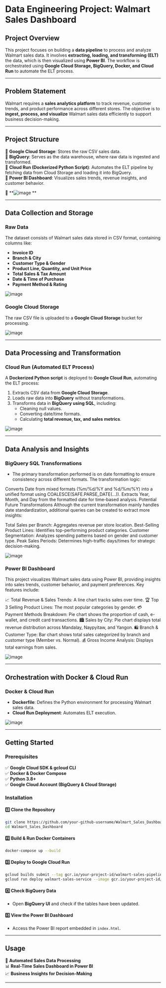 # **Data Engineering Project: Walmart Sales Dashboard**  

## **Project Overview**  
This project focuses on building a **data pipeline** to process and analyze Walmart sales data. It involves **extracting, loading, and transforming (ELT)** the data, which is then visualized using **Power BI**. The workflow is orchestrated using **Google Cloud Storage, BigQuery, Docker, and Cloud Run** to automate the ELT process.  

---

## **Problem Statement**  
Walmart requires a **sales analytics platform** to track revenue, customer trends, and product performance across different stores. The objective is to **ingest, process, and visualize** Walmart sales data efficiently to support business decision-making.  

---

## **Project Structure**  

📂 **Google Cloud Storage**: Stores the raw CSV sales data.  
📂 **BigQuery**: Serves as the data warehouse, where raw data is ingested and transformed.  
📂 **Cloud Run (Dockerized Python Script)**: Automates the ELT pipeline by fetching data from Cloud Storage and loading it into BigQuery.  
📂 **Power BI Dashboard**: Visualizes sales trends, revenue insights, and customer behavior.  

📌 **![image](https://github.com/user-attachments/assets/aaf97e28-ea11-4a7b-8e30-803857832ae5)
**  

---

## **Data Collection and Storage**  

### **Raw Data**  
The dataset consists of Walmart sales data stored in CSV format, containing columns like:  
- **Invoice ID**  
- **Branch & City**  
- **Customer Type & Gender**  
- **Product Line, Quantity, and Unit Price**  
- **Total Sales & Tax Amount**  
- **Date & Time of Purchase**  
- **Payment Method & Rating**  

![image](https://github.com/user-attachments/assets/db6b7e9d-2272-482e-ae00-8fd298595854)
  

### **Google Cloud Storage**  
The raw CSV file is uploaded to a **Google Cloud Storage** bucket for processing.  

![image](https://github.com/user-attachments/assets/0fb4ee23-d1b1-4c53-8222-54056507e8dc)
 

---

## **Data Processing and Transformation**  

### **Cloud Run (Automated ELT Process)**  
A **Dockerized Python script** is deployed to **Google Cloud Run**, automating the ELT process:  
1. Extracts CSV data from **Google Cloud Storage**.  
2. Loads raw data into **BigQuery** without transformations.  
3. Transforms data in **BigQuery using SQL**, including:  
   - Cleaning null values.  
   - Converting date/time formats.  
   - Calculating **total revenue, tax, and sales metrics**.  

![image](https://github.com/user-attachments/assets/d31bbf2c-2869-48b5-8ca8-686607d4d006)
 

---

## **Data Analysis and Insights**  

### **BigQuery SQL Transformations**  
- The primary transformation performed is on date formatting to ensure consistency across different formats. The transformation logic:

Converts Date from mixed formats (%m/%d/%Y and %d/%m/%Y) into a unified format using COALESCE(SAFE.PARSE_DATE(...)).
Extracts Year, Month, and Day from the formatted date for time-based analysis.
Potential Future Transformations
Although the current transformation mainly handles date standardization, additional queries can be created to extract more insights:

Total Sales per Branch: Aggregates revenue per store location.
Best-Selling Product Lines: Identifies top-performing product categories.
Customer Segmentation: Analyzes spending patterns based on gender and customer type.
Peak Sales Periods: Determines high-traffic days/times for strategic decision-making.  

![image](https://github.com/user-attachments/assets/6ace1958-16c1-4880-b688-40af57c3bed1)
  

### **Power BI Dashboard**  
This project visualizes Walmart sales data using Power BI, providing insights into sales trends, customer behavior, and payment preferences. Key features include:

📈 Total Revenue & Sales Trends: A line chart tracks sales over time.
🏆 Top 3 Selling Product Lines: The most popular categories by gender.
💳 Payment Methods Breakdown: Pie chart shows the proportion of cash, e-wallet, and credit card transactions.
🏙️ Sales by City: Pie chart displays total revenue distribution across Mandalay, Naypyitaw, and Yangon.
🛍️ Branch & Customer Type: Bar chart shows total sales categorized by branch and customer type (Member vs. Normal).
💰 Gross Income Analysis: Displays total earnings from sales.

![image](https://github.com/user-attachments/assets/4ec03bcf-8d2f-40c8-ace2-499543a301d0)


---

## **Orchestration with Docker & Cloud Run**  

### **Docker & Cloud Run**  
- **Dockerfile**: Defines the Python environment for processing Walmart sales data.  
- **Cloud Run Deployment**: Automates ELT execution.  

![image](https://github.com/user-attachments/assets/19374117-b9e0-458b-978e-37783ab814cf)


---

## **Getting Started**  

### **Prerequisites**  
✅ **Google Cloud SDK & gcloud CLI**  
✅ **Docker & Docker Compose**  
✅ **Python 3.8+**  
✅ **Google Cloud Account (BigQuery & Cloud Storage)**  

### **Installation**  

#### 1️⃣ **Clone the Repository**  
```sh
git clone https://github.com/your-github-username/Walmart_Sales_Dashboard.git
cd Walmart_Sales_Dashboard
```

#### 2️⃣ **Build & Run Docker Containers**  
```sh
docker-compose up --build
```

#### 3️⃣ **Deploy to Google Cloud Run**  
```sh
gcloud builds submit --tag gcr.io/your-project-id/walmart-sales-pipeline
gcloud run deploy walmart-sales-service --image gcr.io/your-project-id/walmart-sales-pipeline --platform managed
```

#### 4️⃣ **Check BigQuery Data**  
- Open **BigQuery UI** and check if the tables have been updated.  

#### 5️⃣ **View the Power BI Dashboard**  
- Access the Power BI report embedded in `index.html`.  

---

## **Usage**  

🚀 **Automated Sales Data Processing**  
📊 **Real-Time Sales Dashboard in Power BI**  
📈 **Business Insights for Decision-Making**  

---
